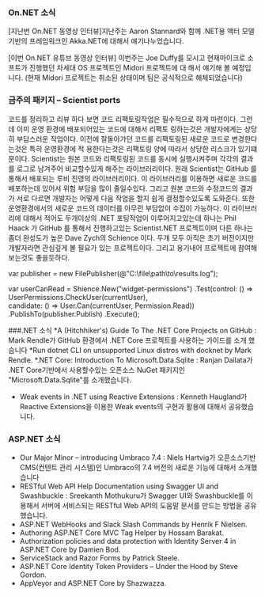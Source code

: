 ### On.NET 소식
[지난번 On.NET 동영상 인터뷰]지난주는 Aaron Stannard와 함께 .NET용 액터 모델 기반의 프레임워크인 Akka.NET에 대해서 얘기나누었습니다.

[이번 On.NET 유튜브 동영상 인터뷰] 이번주는 Joe Duffy를 모시고 현재마이크로 소프트가 진행했던 차세대 OS 프로젝트인 Midori 프로젝트에 대
해서 얘기해 볼 예정입니다. (현재 Midori 프로젝트는 취소된 상태이며 팀은 공식적으로 해체되었습니다)

### 금주의 패키지 – Scientist ports
코드를 정리하고 리뷰 하다 보면 코드 리팩토링작업은 필수적으로 하게 마련이다. 그런데 이미 운영 환경에 배포되어있는 코드에 대해서 리팩토
링하는것은 개발자에게는 상당히 부담스러운 작업이다. 이전에 잘돌아가던 코드를 리팩토링된 새로운 코드로 변경한다는것은 특히 운영환경에 적
용한다는것은 리팩토링 양에 따라서 상당한 리스크가 있기떄문이다.
Scientist는 원본 코드와 리팩토링된 코드를 동시에 실행시켜주며 각각의 결과를 로그로 남겨주어 비교할수있게 해주는 라이브러리이다. 원래 
Scientist는 GitHub 를 통해서 배포되는 루비 진영의 라이브러리이다. 이 라이브러리를 이용하면 새로운 코드를 배포하는데 있어서 위험 부담을 
많이 줄일수있다. 그리고 원본 코드와 수정코드의 결과가 서로 다르면 개발자는 어떻게 다음 작업을 할지 쉽게 결정할수있도록 도와준다. 또한 
운영환경에서의 새로운 코드의 데이터를 아무런 부담없이 수집이 가능하다.
이 라이브러리에 대해서 적어도 두개이상의 .NET 포팅작업이 이루어지고있는데 하나는 Phil Haack 가 GitHub 를 통해서 진행하고있는 
Scientist.NET 프로젝트이며 다른 하나는 좀더 완성도가 높은 Dave Zych의 Schience 이다.
두개 모두 아직은 초기 버전이지만 개발자라면 관심깊게 볼 필요가 있는 프로젝트이다. 그리고 용기내어 프로젝트에 참여해보는것도 좋을듯하다.

<section>
 var publisher = new FilePublisher(@"C:\file\path\to\results.log"); 
 
 
 var userCanRead = Shience.New<bool>("widget-permissions") 
     .Test(control: () => UserPermissions.CheckUser(currentUser),  
           candidate: () => User.Can(currentUser, Permission.Read)) 
     .PublishTo(publisher.Publish) 
     .Execute(); 
</section>

###.NET 소식
*A (Hitchhiker's) Guide To The .NET Core Projects on GitHub : Mark Rendle가 GitHub 환경에서 .NET Core 프로젝트를 사용하는 가이드를 소개
했습니다
*Run dotnet CLI on unsupported Linux distros with docknet by Mark Rendle.
*.NET Core: Introduction To Microsoft.Data.Sqlite : Ranjan Dailata가 .NET Core기반에서 사용할수있는 오픈소스 NuGet 패키지인 "Microsoft.Data.Sqlite"를 소개했습니다. 
* Weak events in .NET using Reactive Extensions : Kenneth Haugland가 Reactive Extensions을 이용한 Weak events의 구현과 활용에 대해서 공유했습니다.

### ASP.NET 소식
* Our Major Minor – introducing Umbraco 7.4 : Niels Hartvig가 오픈소스기반 CMS(컨텐트 관리 시스템)인 Umbraco의 7.4 버전의 새로운 기능에 대해서 소개했습니다
* RESTful Web API Help Documentation using Swagger UI and Swashbuckle : Sreekanth Mothukuru가 Swagger UI와 Swashbuckle를 이용해서 서버에 서비스되는 RESTful Web API의 도움말 문서를 만드는 방법을 공유했습니다.
* ASP.NET WebHooks and Slack Slash Commands by Henrik F Nielsen.
* Authoring ASP.NET Core MVC Tag Helper by Hossam Barakat.
* Authorization policies and data protection with Identity Server 4 in ASP.NET Core by Damien Bod.
* ServiceStack and Razor Forms by Patrick Steele.
* ASP.NET Core Identity Token Providers – Under the Hood by Steve Gordon.
* AppVeyor and ASP.NET Core by Shazwazza.

